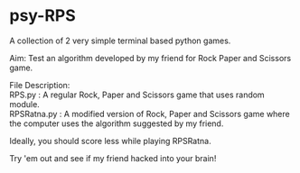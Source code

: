 # psy-RPS
A collection of 2 very simple terminal based python games. 

Aim: Test an algorithm developed by my friend for Rock Paper and Scissors game. 

File Description:  
RPS.py      : A regular Rock, Paper and Scissors game that uses random module.  
RPSRatna.py : A modified version of Rock, Paper and Scissors game where the computer uses the algorithm suggested by my friend.

Ideally, you should score less while playing RPSRatna.

Try 'em out and see if my friend hacked into your brain!
